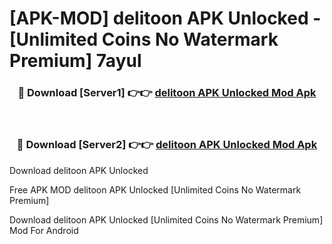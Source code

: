 # [APK-MOD] delitoon APK Unlocked - [Unlimited Coins No Watermark Premium] 7ayul



<div align="center">
<h3>🔴 Download [Server1] 👉👉 <a href="https://momento.my/?title=delitoon_APK_Unlocked">delitoon APK Unlocked Mod Apk</a></h3><br>

<h3>🔴 Download [Server2] 👉👉 <a href="https://momento.my/?title=delitoon_APK_Unlocked">delitoon APK Unlocked Mod Apk</a></h3>
</div>



Download delitoon APK Unlocked 

Free APK MOD delitoon APK Unlocked [Unlimited Coins No Watermark Premium]

Download delitoon APK Unlocked [Unlimited Coins No Watermark Premium] Mod For Android

